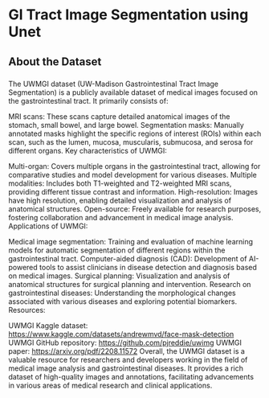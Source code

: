 # GI Tract Image Segmentation using Unet
## About the Dataset
##### 
The UWMGI dataset (UW-Madison Gastrointestinal Tract Image Segmentation) is a publicly available dataset of medical images focused on the gastrointestinal tract. It primarily consists of:

MRI scans: These scans capture detailed anatomical images of the stomach, small bowel, and large bowel.
Segmentation masks: Manually annotated masks highlight the specific regions of interest (ROIs) within each scan, such as the lumen, mucosa, muscularis, submucosa, and serosa for different organs.
Key characteristics of UWMGI:

Multi-organ: Covers multiple organs in the gastrointestinal tract, allowing for comparative studies and model development for various diseases.
Multiple modalities: Includes both T1-weighted and T2-weighted MRI scans, providing different tissue contrast and information.
High-resolution: Images have high resolution, enabling detailed visualization and analysis of anatomical structures.
Open-source: Freely available for research purposes, fostering collaboration and advancement in medical image analysis.
Applications of UWMGI:

Medical image segmentation: Training and evaluation of machine learning models for automatic segmentation of different regions within the gastrointestinal tract.
Computer-aided diagnosis (CAD): Development of AI-powered tools to assist clinicians in disease detection and diagnosis based on medical images.
Surgical planning: Visualization and analysis of anatomical structures for surgical planning and intervention.
Research on gastrointestinal diseases: Understanding the morphological changes associated with various diseases and exploring potential biomarkers.
Resources:

UWMGI Kaggle dataset: https://www.kaggle.com/datasets/andrewmvd/face-mask-detection
UWMGI GitHub repository: https://github.com/pjreddie/uwimg
UWMGI paper: https://arxiv.org/pdf/2208.11572
Overall, the UWMGI dataset is a valuable resource for researchers and developers working in the field of medical image analysis and gastrointestinal diseases. It provides a rich dataset of high-quality images and annotations, facilitating advancements in various areas of medical research and clinical applications.
